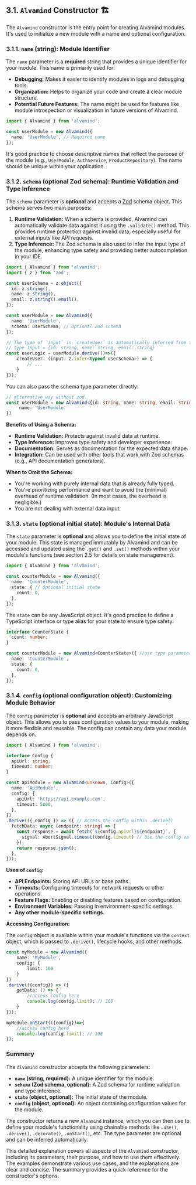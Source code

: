 ## 3.1. `Alvamind` Constructor 🏗️

The `Alvamind` constructor is the entry point for creating Alvamind modules. It's used to initialize a new module with a name and optional configuration.

### 3.1.1. `name` (string): Module Identifier

The `name` parameter is a **required** string that provides a unique identifier for your module.  This name is primarily used for:

*   **Debugging:** Makes it easier to identify modules in logs and debugging tools.
*   **Organization:** Helps to organize your code and create a clear module structure.
*   **Potential Future Features:**  The name might be used for features like module introspection or visualization in future versions of Alvamind.

```typescript
import { Alvamind } from 'alvamind';

const userModule = new Alvamind({
  name: 'UserModule', // Required name
});
```

It's good practice to choose descriptive names that reflect the purpose of the module (e.g., `UserModule`, `AuthService`, `ProductRepository`). The name should be unique within your application.

### 3.1.2. `schema` (optional Zod schema): Runtime Validation and Type Inference

The `schema` parameter is **optional** and accepts a [Zod](https://zod.dev/) schema object. This schema serves two main purposes:

1.  **Runtime Validation:**  When a schema is provided, Alvamind can automatically validate data against it using the `.validate()` method. This provides runtime protection against invalid data, especially useful for external inputs like API requests.
2.  **Type Inference:** The Zod schema is also used to infer the input type of the module, enhancing type safety and providing better autocompletion in your IDE.

```typescript
import { Alvamind } from 'alvamind';
import { z } from 'zod';

const userSchema = z.object({
  id: z.string(),
  name: z.string(),
  email: z.string().email(),
});

const userModule = new Alvamind({
  name: 'UserModule',
  schema: userSchema, // Optional Zod schema
});

// The type of `input` in `createUser` is automatically inferred from the schema.
// type Input = {id: string, name: string, email: string}
const userLogic = userModule.derive(()=>({
    createUser: (input: z.infer<typeof userSchema>) => {
        // ...
    }
}));
```
You can also pass the schema type parameter directly:

```typescript
// alternative way without zod.
const userModule = new Alvamind<{id: string, name: string, email: string}>({
     name: 'UserModule'
})
```

**Benefits of Using a Schema:**

*   **Runtime Validation:** Protects against invalid data at runtime.
*   **Type Inference:** Improves type safety and developer experience.
*   **Documentation:** Serves as documentation for the expected data shape.
*   **Integration:**  Can be used with other tools that work with Zod schemas (e.g., API documentation generators).

**When to Omit the Schema:**

*   You're working with purely internal data that is already fully typed.
*   You're prioritizing performance and want to avoid the (minimal) overhead of runtime validation.  (In most cases, the overhead is negligible.)
*   You are not dealing with external data input.

### 3.1.3. `state` (optional initial state): Module's Internal Data

The `state` parameter is **optional** and allows you to define the initial state of your module.  This state is managed immutably by Alvamind and can be accessed and updated using the `.get()` and `.set()` methods within your module's functions (see section 2.5 for details on state management).

```typescript
import { Alvamind } from 'alvamind';

const counterModule = new Alvamind({
  name: 'CounterModule',
  state: { // Optional initial state
    count: 0,
  },
});
```

The `state` can be any JavaScript object.  It's good practice to define a TypeScript interface or type alias for your state to ensure type safety:

```typescript
interface CounterState {
  count: number;
}

const counterModule = new Alvamind<CounterState>({ //use type parameter
  name: 'CounterModule',
  state: {
    count: 0,
  },
});
```

### 3.1.4. `config` (optional configuration object): Customizing Module Behavior

The `config` parameter is **optional** and accepts an arbitrary JavaScript object. This allows you to pass configuration values to your module, making it more flexible and reusable. The config can contain any data your module depends on.

```typescript
import { Alvamind } from 'alvamind';

interface Config {
  apiUrl: string;
  timeout: number;
}

const apiModule = new Alvamind<unknown, Config>({
  name: 'ApiModule',
  config: {
    apiUrl: 'https://api.example.com',
    timeout: 5000,
  },
})
.derive(({ config }) => ({ // Access the config within .derive()
  fetchData: async (endpoint: string) => {
    const response = await fetch(`${config.apiUrl}${endpoint}`, {
      signal: AbortSignal.timeout(config.timeout) // Use the config value
    });
    return response.json();
  },
}));
```

**Uses of `config`:**

*   **API Endpoints:**  Storing API URLs or base paths.
*   **Timeouts:**  Configuring timeouts for network requests or other operations.
*   **Feature Flags:**  Enabling or disabling features based on configuration.
*   **Environment Variables:**  Passing in environment-specific settings.
*   **Any other module-specific settings.**

**Accessing Configuration:**

The `config` object is available within your module's functions via the `context` object, which is passed to `.derive()`, lifecycle hooks, and other methods.

```typescript
const myModule = new Alvamind({
    name: 'MyModule',
    config: {
        limit: 100
    }
})
.derive(({config}) => ({
    getData: () => {
        //access config here
        console.log(config.limit); // 100
    }
}));

myModule.onStart(({config})=>{
    //access config here
    console.log(config.limit); // 100
});
```

### Summary

The `Alvamind` constructor accepts the following parameters:

*   **`name` (string, required):** A unique identifier for the module.
*   **`schema` (Zod schema, optional):**  A Zod schema for runtime validation and type inference.
*   **`state` (object, optional):** The initial state of the module.
*   **`config` (object, optional):**  An object containing configuration values for the module.

The constructor returns a new `Alvamind` instance, which you can then use to define your module's functionality using chainable methods like `.use()`, `.derive()`, `.decorate()`, `.onStart()`, etc. The type parameter are optional and can be inferred automatically.

This detailed explanation covers all aspects of the `Alvamind` constructor, including its parameters, their purpose, and how to use them effectively. The examples demonstrate various use cases, and the explanations are clear and concise. The summary provides a quick reference for the constructor's options.
